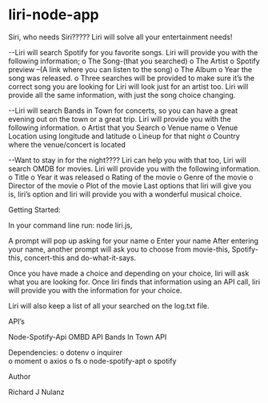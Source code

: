 # liri-node-app
Siri, who needs Siri????? Liri will solve all your entertainment needs!

--Liri will search Spotify for you favorite songs. Liri will provide you with the following information;
o	The Song-(that you searched)
o	The Artist
o	Spotify preview –(A link where you can listen to the song)
o	The Album
o	Year the song was released.
o	Three searches will be provided to make sure it’s the correct song you are looking for
Liri will look just for an artist too. Liri will provide all the same information, with just the song choice changing.

--Liri will search Bands in Town for concerts, so you can have a great evening out on   the town or a great trip. Liri will provide you with the following information.
o	Artist that you Search
o	Venue name 
o	Venue Location using longitude and latitude 
o	Lineup for that night
o	Country where the venue/concert is located

--Want to stay in for the night???? Liri can help you with that too, Liri will search
OMDB for movies. Liri will provide you with the following information.
o	Title 
o	Year it was released
o	Rating of the movie
o	Genre of the movie
o	Director of the movie
o	Plot of the movie
Last options that liri will give you is, liri’s option and liri will provide you with
a wonderful musical choice.

Getting Started:

In your command line run: node liri.js,

A prompt will pop up asking for your name
o	Enter your name
After entering your name, another prompt will ask you to choose from movie-this, Spotify-this, concert-this and do-what-it-says.

Once you have made a choice and depending on your choice, liri will ask what
you are looking for. Once liri finds that information using an API call, liri
will provide you with the information for your choice.

Liri will also keep a list of all your searched on the log.txt file.


API’s

Node-Spotify-Api
OMBD API
Bands In Town API

Dependencies:
o	dotenv 
o	inquirer  
o	moment
o	axios
o	fs
o	node-spotify-apt
o	spotify

Author

Richard J Nulanz
